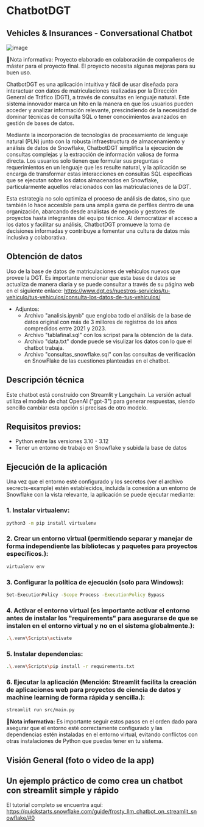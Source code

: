 # ChatbotDGT 
## Vehicles & Insurances - Conversational Chatbot
![image](https://github.com/MRocioRR/ChatbotDGT/assets/52194835/57756900-8e60-4542-b75b-38fa376137dd)

📝Nota informativa: Proyecto elaborado en colaboración de compañeros de máster para el proyecto final. El proyecto necesita algunas mejoras para su buen uso.

ChatbotDGT es una aplicación intuitiva y fácil de usar diseñada para interactuar con datos de matriculaciones realizadas por la Dirección General de Tráfico (DGT), a través de consultas en lenguaje natural. Este sistema innovador marca un hito en la manera en que los usuarios pueden acceder y analizar información relevante, prescindiendo de la necesidad de dominar técnicas de consulta SQL o tener conocimientos avanzados en gestión de bases de datos.

Mediante la incorporación de tecnologías de procesamiento de lenguaje natural (PLN) junto con la robusta infraestructura de almacenamiento y análisis de datos de Snowflake, ChatbotDGT simplifica la ejecución de consultas complejas y la extracción de información valiosa de forma directa. Los usuarios solo tienen que formular sus preguntas o requerimientos en un lenguaje que les resulte natural, y la aplicación se encarga de transformar estas interacciones en consultas SQL específicas que se ejecutan sobre los datos almacenados en Snowflake, particularmente aquellos relacionados con las matriculaciones de la DGT.

Esta estrategia no solo optimiza el proceso de análisis de datos, sino que también lo hace accesible para una amplia gama de perfiles dentro de una organización, abarcando desde analistas de negocio y gestores de proyectos hasta integrantes del equipo técnico. Al democratizar el acceso a los datos y facilitar su análisis, ChatbotDGT promueve la toma de decisiones informadas y contribuye a fomentar una cultura de datos más inclusiva y colaborativa.

## Obtención de datos
Uso de la base de datos de matriculaciones de vehículos nuevos que provee la DGT. Es importante mencionar que esta base de datos se actualiza de manera diaria y se puede consultar a través de su página web en el siguiente enlace:
https://www.dgt.es/nuestros-servicios/tu-vehiculo/tus-vehiculos/consulta-los-datos-de-tus-vehiculos/

- Adjuntos:
  - Archivo "analisis.ipynb" que engloba todo el análisis de la base de datos original con más de 3 millores de registros de los años compredidos entre 2021 y 2023.
  - Archivo "tablafinal.sql" con los scripst para la obtención de la data. 
  - Archivo "data.txt" donde puede se visulizar los datos con lo que el chatbot trabaja.
  - Archivo "consultas_snowflake.sql" con las consultas de verificación en SnowFlake de las cuestiones planteadas en el chatbot.


## Descripción técnica
Este chatbot está construido con Streamlit y Langchain. La versión actual utiliza el modelo de chat OpenAI ("gpt-3") para generar respuestas, siendo sencillo cambiar esta opción si precisas de otro modelo.

## Requisitos previos: 
- Python entre las versiones  3.10 - 3.12
- Tener un entorno de trabajo en Snowflake y subida la base de datos

## Ejecución de la aplicación
Una vez que el entorno esté configurado y los secretos (ver el archivo secrects-example) estén establecidos, incluida la conexión a un entorno de Snowflake con la vista relevante, la aplicación se puede ejecutar mediante:

### 1. Instalar virtualenv:
```sh
python3 -m pip install virtualenv
```
### 2. Crear un entorno virtual (permitiendo separar y manejar de forma independiente las bibliotecas y paquetes para proyectos específicos.):
```sh
virtualenv env
```
### 3. Configurar la política de ejecución (solo para Windows):
```sh
Set-ExecutionPolicy -Scope Process -ExecutionPolicy Bypass 
```
### 4. Activar el entorno virtual (es importante activar el entorno antes de instalar los "requirements" para asegurarse de que se instalen en el entorno virtual y no en el sistema globalmente.):
```sh
.\.venv\Scripts\activate
```
### 5. Instalar dependencias:
```sh
.\.venv\Scripts\pip install -r requirements.txt  
```
### 6. Ejecutar la aplicación (Mención: Streamlit facilita la creación de aplicaciones web para proyectos de ciencia de datos y machine learning de forma rápida y sencilla.):
```sh
streamlit run src/main.py
```

**📝Nota informativa:** Es importante seguir estos pasos en el orden dado para asegurar que el entorno esté correctamente configurado y las dependencias estén instaladas en el entorno virtual, evitando conflictos con otras instalaciones de Python que puedas tener en tu sistema.


## Visión General (foto o video de la app)


## Un ejemplo práctico de como crea un chatbot con streamlit simple y rápido
El tutorial completo se encuentra aquí:
https://quickstarts.snowflake.com/guide/frosty_llm_chatbot_on_streamlit_snowflake/#0
